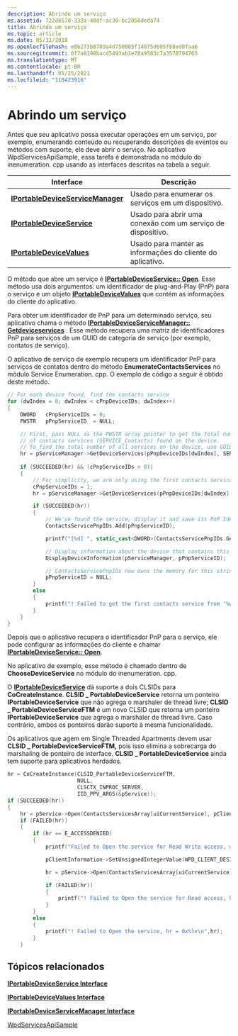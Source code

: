 ```yaml
---
description: Abrindo um serviço
ms.assetid: 722d657d-332a-40df-ac30-bc2050deda74
title: Abrindo um serviço
ms.topic: article
ms.date: 05/31/2018
ms.openlocfilehash: e8b273b8709a4d750085f14075d605f88ed0faa6
ms.sourcegitcommit: 0f7a8198bacd5493ab1e78a9583c7a3578794765
ms.translationtype: MT
ms.contentlocale: pt-BR
ms.lasthandoff: 05/25/2021
ms.locfileid: "110423916"
---
```

# <a name="opening-a-service"></a>Abrindo um serviço

Antes que seu aplicativo possa executar operações em um serviço, por exemplo, enumerando conteúdo ou recuperando descrições de eventos ou métodos com suporte, ele deve abrir o serviço. No aplicativo WpdServicesApiSample, essa tarefa é demonstrada no módulo do inenumeration. cpp usando as interfaces descritas na tabela a seguir.



| Interface                                                              | Descrição                                        |
|------------------------------------------------------------------------|----------------------------------------------------|
| [**IPortableDeviceServiceManager**](/windows/desktop/api/PortableDeviceAPI/nn-portabledeviceapi-iportabledeviceservicemanager) | Usado para enumerar os serviços em um dispositivo.        |
| [**IPortableDeviceService**](/windows/desktop/api/PortableDeviceAPI/nn-portabledeviceapi-iportabledeviceservice)               | Usado para abrir uma conexão com um serviço de dispositivo.     |
| [**IPortableDeviceValues**](iportabledevicevalues.md)                 | Usado para manter as informações do cliente do aplicativo. |



 

O método que abre um serviço é [**IPortableDeviceService:: Open**](/windows/desktop/api/PortableDeviceAPI/nf-portabledeviceapi-iportabledeviceservice-open). Esse método usa dois argumentos: um identificador de plug-and-Play (PnP) para o serviço e um objeto [**IPortableDeviceValues**](iportabledevicevalues.md) que contém as informações do cliente do aplicativo.

Para obter um identificador de PnP para um determinado serviço, seu aplicativo chama o método [**IPortableDeviceServiceManager:: Getdeviceservices**](/windows/desktop/api/PortableDeviceAPI/nf-portabledeviceapi-iportabledeviceservicemanager-getdeviceservices) . Esse método recupera uma matriz de identificadores PnP para serviços de um GUID de categoria de serviço (por exemplo, contatos de serviço).

O aplicativo de serviço de exemplo recupera um identificador PnP para serviços de contatos dentro do método **EnumerateContactsServices** no módulo Service Enumeration. cpp. O exemplo de código a seguir é obtido deste método.


```C++
// For each device found, find the contacts service
for (dwIndex = 0; dwIndex < cPnpDeviceIDs; dwIndex++)
{
    DWORD   cPnpServiceIDs = 0;
    PWSTR   pPnpServiceID  = NULL;

    // First, pass NULL as the PWSTR array pointer to get the total number
    // of contacts services (SERVICE_Contacts) found on the device.
    // To find the total number of all services on the device, use GUID_DEVINTERFACE_WPD_SERVICE.
    hr = pServiceManager->GetDeviceServices(pPnpDeviceIDs[dwIndex], SERVICE_Contacts, NULL, &cPnpServiceIDs);
    
    if (SUCCEEDED(hr) && (cPnpServiceIDs > 0))
    {                               
        // For simplicity, we are only using the first contacts service on each device
        cPnpServiceIDs = 1;
        hr = pServiceManager->GetDeviceServices(pPnpDeviceIDs[dwIndex], SERVICE_Contacts, &pPnpServiceID, &cPnpServiceIDs);

        if (SUCCEEDED(hr))
        {
            // We've found the service, display it and save its PnP Identifier
            ContactsServicePnpIDs.Add(pPnpServiceID);

            printf("[%d] ", static_cast<DWORD>(ContactsServicePnpIDs.GetCount()-1));

            // Display information about the device that contains this service.
            DisplayDeviceInformation(pServiceManager, pPnpServiceID);

            // ContactsServicePnpIDs now owns the memory for this string
            pPnpServiceID = NULL;
        }
        else
        {
            printf("! Failed to get the first contacts service from '%ws, hr = 0x%lx\n",pPnpDeviceIDs[dwIndex],hr);
        }
    }
}
```



Depois que o aplicativo recupera o identificador PnP para o serviço, ele pode configurar as informações do cliente e chamar [**IPortableDeviceService:: Open**](/windows/desktop/api/PortableDeviceAPI/nf-portabledeviceapi-iportabledeviceservice-open).

No aplicativo de exemplo, esse método é chamado dentro de **ChooseDeviceService** no módulo do inenumeration. cpp.

O [**IPortableDeviceService**](/windows/desktop/api/PortableDeviceAPI/nn-portabledeviceapi-iportabledeviceservice) dá suporte a dois CLSIDs para **CoCreateInstance**. **CLSID \_ PortableDeviceService** retorna um ponteiro **IPortableDeviceService** que não agrega o marshaler de thread livre; **CLSID \_ PortableDeviceServiceFTM** é um novo CLSID que retorna um ponteiro **IPortableDeviceService** que agrega o marshaler de thread livre. Caso contrário, ambos os ponteiros darão suporte à mesma funcionalidade.

Os aplicativos que agem em Single Threaded Apartments devem usar **CLSID \_ PortableDeviceServiceFTM,** pois isso elimina a sobrecarga do marshaling de ponteiro de interface. **CLSID \_ PortableDeviceService** ainda tem suporte para aplicativos herdados.


```C++
hr = CoCreateInstance(CLSID_PortableDeviceServiceFTM,
                      NULL,
                      CLSCTX_INPROC_SERVER,
                      IID_PPV_ARGS(&pService));
if (SUCCEEDED(hr))
{
    hr = pService->Open(ContactsServicesArray[uiCurrentService], pClientInformation);
    if (FAILED(hr))
    {
        if (hr == E_ACCESSDENIED)
        {
            printf("Failed to Open the service for Read Write access, will open it for Read-only access instead\n");

            pClientInformation->SetUnsignedIntegerValue(WPD_CLIENT_DESIRED_ACCESS, GENERIC_READ);

            hr = pService->Open(ContactsServicesArray[uiCurrentService], pClientInformation);

            if (FAILED(hr))
            {
                printf("! Failed to Open the service for Read access, hr = 0x%lx\n",hr);
            }
        }
        else
        {
            printf("! Failed to Open the service, hr = 0x%lx\n",hr);
        }
    }
```



## <a name="related-topics"></a>Tópicos relacionados

<dl> <dt>

[**IPortableDeviceService Interface**](/windows/desktop/api/PortableDeviceAPI/nn-portabledeviceapi-iportabledeviceservice)
</dt> <dt>

[**IPortableDeviceValues Interface**](iportabledevicevalues.md)
</dt> <dt>

[**IPortableDeviceServiceManager Interface**](/windows/desktop/api/PortableDeviceAPI/nn-portabledeviceapi-iportabledeviceservicemanager)
</dt> <dt>

[WpdServicesApiSample](wpdapisample-sample-service-application.md)
</dt> </dl>

 

 




